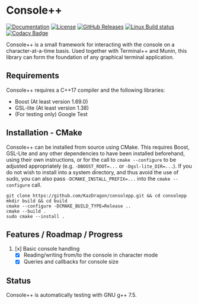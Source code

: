 # Console++

[![Documentation](https://img.shields.io/badge/code-documented-brightgreen.svg?style=flat)](https://kazdragon.github.io/consolepp/) 
[![License](https://img.shields.io/github/license/KazDragon/consolepp.svg)](https://en.wikipedia.org/wiki/MIT_License) 
[![GitHub Releases](https://img.shields.io/github/release/KazDragon/consolepp.svg)](https://github.com/KazDragon/consolepp/releases) 
[![Linux Build status](https://github.com/KazDragon/consolepp/workflows/build/badge.svg)](https://github.com/KazDragon/consolepp/actions?query=event%3Apush) 
[![Codacy Badge](https://api.codacy.com/project/badge/Grade/63ec54845f2c41f1899706c61f1c316b)](https://www.codacy.com/app/KazDragon/consolepp?utm_source=github.com&amp;utm_medium=referral&amp;utm_content=KazDragon/consolepp&amp;utm_campaign=Badge_Grade)

Console++ is a small framework for interacting with the console on a character-at-a-time basis.  Used together with Terminal++ and Munin, this
library can form the foundation of any graphical terminal application.

## Requirements

Console++ requires a C++17 compiler and the following libraries:
* Boost (At least version 1.69.0)
* GSL-lite (At least version 1.38)
* (For testing only) Google Test

## Installation - CMake

Console++ can be installed from source using CMake.  This requires Boost, GSL-Lite and any other dependencies to have been installed beforehand, using their own instructions, or for the call to `cmake --configure` to be adjusted appropriately (e.g. `-DBOOST_ROOT=...` or `-Dgsl-lite_DIR=...`).  If you do not wish to install into a system directory, and thus avoid the use of sudo, you can also pass `-DCMAKE_INSTALL_PREFIX=...` into the `cmake --configure` call.

    git clone https://github.com/KazDragon/consolepp.git && cd consolepp
    mkdir build && cd build
    cmake --configure -DCMAKE_BUILD_TYPE=Release ..
    cmake --build .
    sudo cmake --install .

## Features / Roadmap / Progress

1. [x] Basic console handling
    * [x] Reading/writing from/to the console in character mode
    * [x] Queries and callbacks for console size

## Status

Console++ is automatically testing with GNU g++ 7.5.
